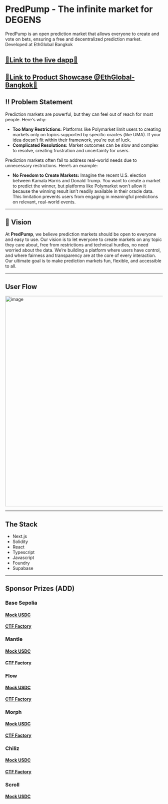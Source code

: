 # PredPump - The infinite market for DEGENS

PredPump is an open prediction market that allows everyone to create and vote on bets, ensuring a free and decentralized prediction market. Developed at EthGlobal Bangkok

## [🔗Link to the live dapp🔗](https://predpump.wtf/)

## [🔗Link to Product Showcase @EthGlobal-Bangkok🔗](https://ethglobal.com/showcase/predpump-q8gxc)

## ‼️ Problem Statement

Prediction markets are powerful, but they can feel out of reach for most people. Here's why:

- **Too Many Restrictions:** Platforms like Polymarket limit users to creating markets only on topics supported by specific oracles (like UMA). If your idea doesn't fit within their framework, you're out of luck.
- **Complicated Resolutions:** Market outcomes can be slow and complex to resolve, creating frustration and uncertainty for users.

Prediction markets often fail to address real-world needs due to unnecessary restrictions. Here’s an example:

- **No Freedom to Create Markets:** Imagine the recent U.S. election between Kamala Harris and Donald Trump. You want to create a market to predict the winner, but platforms like Polymarket won’t allow it because the winning result isn’t readily available in their oracle data. This limitation prevents users from engaging in meaningful predictions on relevant, real-world events.

---

## 🎯 Vision

At **PredPump**, we believe prediction markets should be open to everyone and easy to use. Our vision is to let everyone to create markets on any topic they care about, free from restrictions and technical hurdles, no need worried about the data. We’re building a platform where users have control, and where fairness and transparency are at the core of every interaction. Our ultimate goal is to make prediction markets fun, flexible, and accessible to all.

---

## User Flow

<img width="672" alt="image" src="https://github.com/user-attachments/assets/e2082b9a-4b10-4f19-a8f6-9b0dd56127ad">

---

## The Stack

- Next.js
- Solidity
- React
- Typescript
- Javascript
- Foundry
- Supabase

---

## Sponsor Prizes (ADD)

### Base Sepolia

#### [Mock USDC](https://base-sepolia.blockscout.com/address/0x768cd92B3ED6c0554A453f1e240ab5D1a00f543a?tab=contract)

#### [CTF Factory](https://base-sepolia.blockscout.com/address/0x03CF340f7E863579EB366Ed40eA5892f02eCAb7D?tab=contract)

### Mantle

#### [Mock USDC](https://explorer.sepolia.mantle.xyz/address/0x695e1923c6245cb26424b12f9bfb61456fd6184e)

#### [CTF Factory](https://explorer.sepolia.mantle.xyz/address/0x6fbede87375028d663141259f7c83203d25f1156)

### Flow

#### [Mock USDC](https://evm-testnet.flowscan.io/address/0x695e1923c6245cb26424b12f9bfb61456fd6184e)

#### [CTF Factory](https://evm-testnet.flowscan.io/address/0x466e360E2E04DD1F3c539B53e01bCB10Cb4a73AE)

### Morph

#### [Mock USDC](https://explorer-holesky.morphl2.io/address/0xcbCC16386667432f6aA654723c2EBBc7fe336EAD)

#### [CTF Factory](https://explorer-holesky.morphl2.io/address/0xF945EB0Ff08646d8322A37e0FffFC6Dc3d41CD3D)

### Chiliz

#### [Mock USDC](https://testnet.chiliscan.com/address/0x68057073666e9f2fb879bcfdd8971cc8dfa9a9e8)

#### [CTF Factory](https://testnet.chiliscan.com/address/0x493da5fba9eb0f8770a0762f1ed0f9ffaebe05db)

### Scroll

#### [Mock USDC](https://sepolia.scrollscan.com/address/0xe0CF0AbBbF9190f8C772501628485bbDea2BC3a9)
